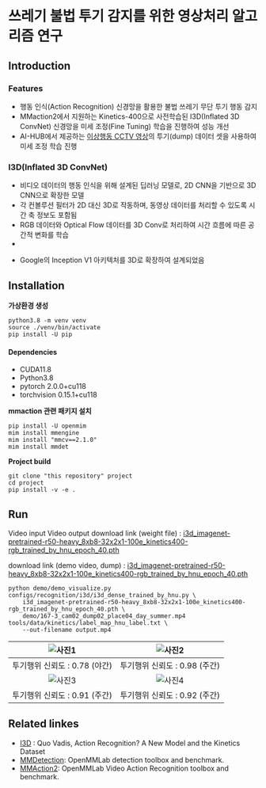 
# 쓰레기 불법 투기 감지를 위한 영상처리 알고리즘 연구

## Introduction

### Features
- 행동 인식(Action Recognition) 신경망을 활용한 불법 쓰레기 무단 투기 행동 감지
- MMaction2에서 지원하는 Kinetics-400으로 사전학습된 I3D(Inflated 3D ConvNet) 신경망을 미세 조정(Fine Tuning) 학습을 진행하여 성능 개선
- AI-HUB에서 제공하는 [이상행동 CCTV 영상](https://aihub.or.kr/aihubdata/data/view.do?currMenu=&topMenu=&aihubDataSe=data&dataSetSn=171)의 투기(dump) 데이터 셋을 사용하여 미세 조정 학습 진행
### I3D(Inflated 3D ConvNet)

[](https://github.com/user-attachments/assets/ec816dd4-aad9-491c-b2ca-eb5c6c17adae)

- 비디오 데이터의 행동 인식을 위해 설계된 딥러닝 모델로, 2D CNN을 기반으로 3D CNN으로 확장한 모델
- 각 컨볼루션 필터가 2D 대신 3D로 작동하며, 동영상 데이터를 처리할 수 있도록 시간 축 정보도 포함됨
- RGB 데이터와 Optical Flow 데이터를 3D Conv로 처리하여 시간 흐름에 따른 공간적 변화를 학습
- 
[](https://github.com/user-attachments/assets/c74c9c53-6f29-4de6-99f9-80a5a0243d51)

- Google의 Inception V1 아키텍처를 3D로 확장하여 설계되었음

## Installation

**가상환경 생성**
```
python3.8 -m venv venv
source ./venv/bin/activate
pip install -U pip
```

#### Dependencies
- CUDA11.8
- Python3.8
- pytorch 2.0.0+cu118
- torchvision 0.15.1+cu118


**mmaction 관련 패키지 설치**
```
pip install -U openmim
mim install mmengine
mim install "mmcv==2.1.0"
mim install mmdet
```

**Project build**
```
git clone "this repository" project
cd project
pip install -v -e .
```

## Run
Video input Video output
download link (weight file) : [i3d_imagenet-pretrained-r50-heavy_8xb8-32x2x1-100e_kinetics400-rgb_trained_by_hnu_epoch_40.pth]()

download link (demo video, dump) : [i3d_imagenet-pretrained-r50-heavy_8xb8-32x2x1-100e_kinetics400-rgb_trained_by_hnu_epoch_40.pth]()
```
python demo/demo_visualize.py configs/recognition/i3d/i3d_dense_trained_by_hnu.py \
    i3d_imagenet-pretrained-r50-heavy_8xb8-32x2x1-100e_kinetics400-rgb_trained_by_hnu_epoch_40.pth \
    demo/167-3_cam02_dump02_place04_day_summer.mp4 tools/data/kinetics/label_map_hnu_label.txt \
    --out-filename output.mp4
```

| ![사진1](resources/1_night_summer.jpg) | ![사진2](resources/2_day_spring.jpg) |
|:-----------------:|:---------------:|
| 투기행위 신뢰도 : 0.78 (야간)             | 투기행위 신뢰도 : 0.98 (주간)           |
| ![사진3](resources/3_day_summer.jpg) | ![사진4](resources/4_day_summer.jpg) |
| 투기행위 신뢰도 : 0.91 (주간)             | 투기행위 신뢰도 : 0.92 (주간)           |



## Related linkes

- [I3D](https://arxiv.org/pdf/1705.07750) : Quo Vadis, Action Recognition? A New Model and the Kinetics Dataset
- [MMDetection](https://github.com/open-mmlab/mmdetection): OpenMMLab detection toolbox and benchmark.
- [MMAction2](https://github.com/open-mmlab/mmaction2): OpenMMLab Video Action Recognition toolbox and benchmark.
